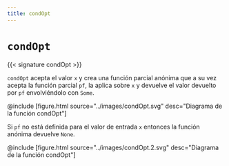 ```yaml
---
title: condOpt
---
```


# `condOpt`

{{< signature condOpt >}}

`condOpt` acepta el valor `x` y crea una función parcial anónima que a su vez
acepta la función parcial `pf`, la aplica sobre `x` y devuelve el valor devuelto
por `pf` envolviéndolo con `Some`.

@include [figure.html source="../images/condOpt.svg" desc="Diagrama de la función condOpt"]

Si `pf` no está definida para el valor de entrada `x` entonces la función
anónima devuelve `None`.

@include [figure.html source="../images/condOpt.2.svg" desc="Diagrama de la función condOpt"]
